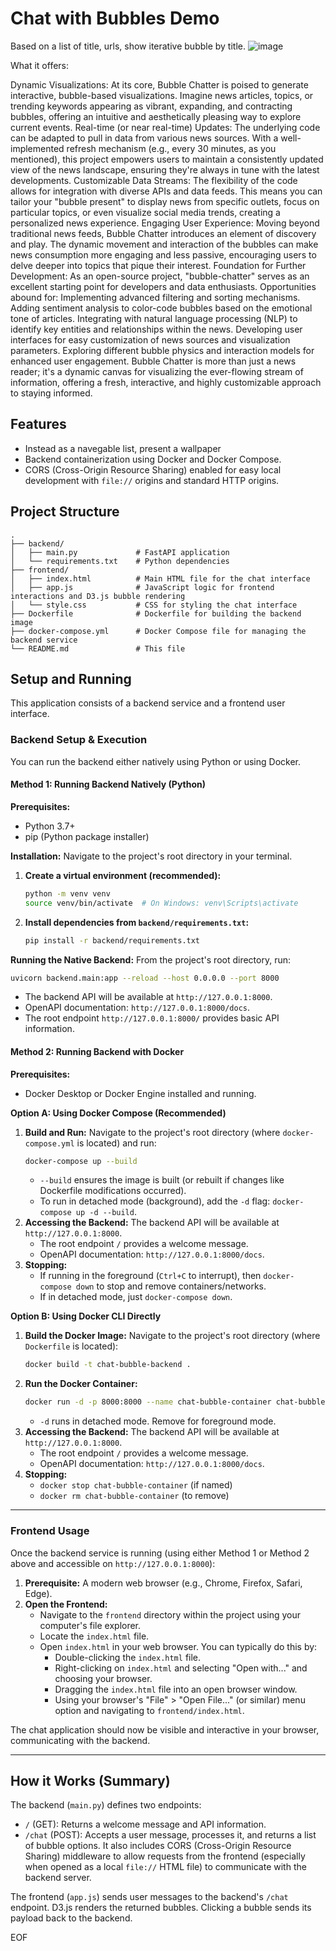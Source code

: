 # Chat with Bubbles Demo

Based on a list of title,  urls, show iterative bubble by title.
![image](https://github.com/user-attachments/assets/d0ce535f-f194-4bb2-8fb1-b4d5fe51a5c9)

What it offers:

Dynamic Visualizations: At its core, Bubble Chatter is poised to generate interactive, bubble-based visualizations. Imagine news articles, topics, or trending keywords appearing as vibrant, expanding, and contracting bubbles, offering an intuitive and aesthetically pleasing way to explore current events.
Real-time (or near real-time) Updates: The underlying code can be adapted to pull in data from various news sources. With a well-implemented refresh mechanism (e.g., every 30 minutes, as you mentioned), this project empowers users to maintain a consistently updated view of the news landscape, ensuring they're always in tune with the latest developments.
Customizable Data Streams: The flexibility of the code allows for integration with diverse APIs and data feeds. This means you can tailor your "bubble present" to display news from specific outlets, focus on particular topics, or even visualize social media trends, creating a personalized news experience.
Engaging User Experience: Moving beyond traditional news feeds, Bubble Chatter introduces an element of discovery and play. The dynamic movement and interaction of the bubbles can make news consumption more engaging and less passive, encouraging users to delve deeper into topics that pique their interest.
Foundation for Further Development: As an open-source project, "bubble-chatter" serves as an excellent starting point for developers and data enthusiasts. Opportunities abound for:
Implementing advanced filtering and sorting mechanisms.
Adding sentiment analysis to color-code bubbles based on the emotional tone of articles.
Integrating with natural language processing (NLP) to identify key entities and relationships within the news.
Developing user interfaces for easy customization of news sources and visualization parameters.
Exploring different bubble physics and interaction models for enhanced user engagement.
Bubble Chatter is more than just a news reader; it's a dynamic canvas for visualizing the ever-flowing stream of information, offering a fresh, interactive, and highly customizable approach to staying informed.

## Features

*  Instead as a navegable list, present a wallpaper 
*   Backend containerization using Docker and Docker Compose.
*   CORS (Cross-Origin Resource Sharing) enabled for easy local development with `file://` origins and standard HTTP origins.

## Project Structure

```
.
├── backend/
│   ├── main.py             # FastAPI application
│   └── requirements.txt    # Python dependencies
├── frontend/
│   ├── index.html          # Main HTML file for the chat interface
│   ├── app.js              # JavaScript logic for frontend interactions and D3.js bubble rendering
│   └── style.css           # CSS for styling the chat interface
├── Dockerfile              # Dockerfile for building the backend image
├── docker-compose.yml      # Docker Compose file for managing the backend service
└── README.md               # This file
```

## Setup and Running

This application consists of a backend service and a frontend user interface.

### Backend Setup & Execution

You can run the backend either natively using Python or using Docker.

#### Method 1: Running Backend Natively (Python)

**Prerequisites:**
*   Python 3.7+
*   pip (Python package installer)

**Installation:**
Navigate to the project's root directory in your terminal.
1.  **Create a virtual environment (recommended):**
    ```bash
    python -m venv venv
    source venv/bin/activate  # On Windows: venv\Scripts\activate
    ```
2.  **Install dependencies from `backend/requirements.txt`:**
    ```bash
    pip install -r backend/requirements.txt
    ```

**Running the Native Backend:**
From the project's root directory, run:
```bash
uvicorn backend.main:app --reload --host 0.0.0.0 --port 8000
```
*   The backend API will be available at `http://127.0.0.1:8000`.
*   OpenAPI documentation: `http://127.0.0.1:8000/docs`.
*   The root endpoint `http://127.0.0.1:8000/` provides basic API information.

#### Method 2: Running Backend with Docker

**Prerequisites:**
*   Docker Desktop or Docker Engine installed and running.

**Option A: Using Docker Compose (Recommended)**
1.  **Build and Run:**
    Navigate to the project's root directory (where `docker-compose.yml` is located) and run:
    ```bash
    docker-compose up --build
    ```
    *   `--build` ensures the image is built (or rebuilt if changes like Dockerfile modifications occurred).
    *   To run in detached mode (background), add the `-d` flag: `docker-compose up -d --build`.
2.  **Accessing the Backend:** The backend API will be available at `http://127.0.0.1:8000`.
    *   The root endpoint `/` provides a welcome message.
    *   OpenAPI documentation: `http://127.0.0.1:8000/docs`.
3.  **Stopping:**
    *   If running in the foreground (`Ctrl+C` to interrupt), then `docker-compose down` to stop and remove containers/networks.
    *   If in detached mode, just `docker-compose down`.

**Option B: Using Docker CLI Directly**
1.  **Build the Docker Image:**
    Navigate to the project's root directory (where `Dockerfile` is located):
    ```bash
    docker build -t chat-bubble-backend .
    ```
2.  **Run the Docker Container:**
    ```bash
    docker run -d -p 8000:8000 --name chat-bubble-container chat-bubble-backend
    ```
    *   `-d` runs in detached mode. Remove for foreground mode.
3.  **Accessing the Backend:** The backend API will be available at `http://127.0.0.1:8000`.
    *   The root endpoint `/` provides a welcome message.
    *   OpenAPI documentation: `http://127.0.0.1:8000/docs`.
4.  **Stopping:**
    *   `docker stop chat-bubble-container` (if named)
    *   `docker rm chat-bubble-container` (to remove)

---

### Frontend Usage

Once the backend service is running (using either Method 1 or Method 2 above and accessible on `http://127.0.0.1:8000`):

1.  **Prerequisite:** A modern web browser (e.g., Chrome, Firefox, Safari, Edge).
2.  **Open the Frontend:**
    *   Navigate to the `frontend` directory within the project using your computer's file explorer.
    *   Locate the `index.html` file.
    *   Open `index.html` in your web browser. You can typically do this by:
        *   Double-clicking the `index.html` file.
        *   Right-clicking on `index.html` and selecting "Open with..." and choosing your browser.
        *   Dragging the `index.html` file into an open browser window.
        *   Using your browser's "File" > "Open File..." (or similar) menu option and navigating to `frontend/index.html`.

The chat application should now be visible and interactive in your browser, communicating with the backend.

---

## How it Works (Summary)

The backend (`main.py`) defines two endpoints:
*   `/` (GET): Returns a welcome message and API information.
*   `/chat` (POST): Accepts a user message, processes it, and returns a list of bubble options.
It also includes CORS (Cross-Origin Resource Sharing) middleware to allow requests from the frontend (especially when opened as a local `file://` HTML file) to communicate with the backend server.

The frontend (`app.js`) sends user messages to the backend's `/chat` endpoint. D3.js renders the returned bubbles. Clicking a bubble sends its payload back to the backend.

EOF
